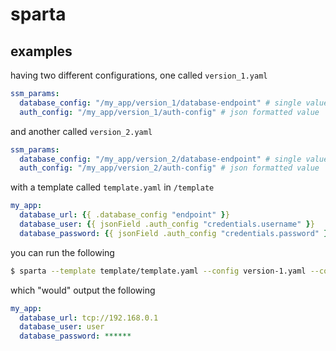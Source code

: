 # sparta

## examples

having two different configurations, one called `version_1.yaml`
```yaml
ssm_params:
  database_config: "/my_app/version_1/database-endpoint" # single value
  auth_config: "/my_app/version_1/auth-config" # json formatted value
```

and another called `version_2.yaml`

```yaml
ssm_params:
  database_config: "/my_app/version_2/database-endpoint" # single value
  auth_config: "/my_app/version_2/auth-config" # json formatted value
```

with a template called `template.yaml` in `/template` 
```yaml
my_app:
  database_url: {{ .database_config "endpoint" }}
  database_user: {{ jsonField .auth_config "credentials.username" }}
  database_password: {{ jsonField .auth_config "credentials.password" }}
```

you can run the following

```bash
$ sparta --template template/template.yaml --config version-1.yaml --config version-2.yaml 
```

which "would" output the following

```yaml
my_app:
  database_url: tcp://192.168.0.1
  database_user: user
  database_password: ******
```
